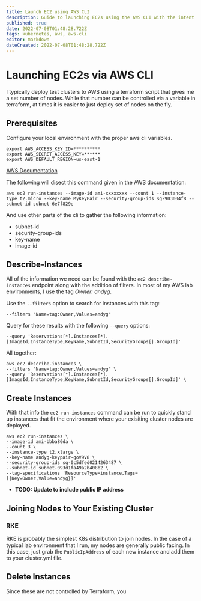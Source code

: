 ```yaml
---
title: Launch EC2 using AWS CLI
description: Guide to launching EC2s using the AWS CLI with the intent of adding additional nodes existing K8s clusters.
published: true
date: 2022-07-08T01:48:28.722Z
tags: kubernetes, aws, aws-cli
editor: markdown
dateCreated: 2022-07-08T01:48:28.722Z
---
```


# Launching EC2s via AWS CLI

I typically deploy test clusters to AWS using a terraform script that gives me a set number of nodes. While that number can be controlled via a variable in terraform, at times it is easier to just deploy set of nodes on the fly. 

## Prerequisites
Configure your local environment with the proper aws cli variables.

```
export AWS_ACCESS_KEY_ID=**********
export AWS_SECRET_ACCESS_KEY=******
export AWS_DEFAULT_REGION=us-east-1
```

[AWS Documentation](https://docs.aws.amazon.com/cli/latest/userguide/cli-services-ec2-instances.html)

The following will disect this command given in the AWS documentation: 

```
aws ec2 run-instances --image-id ami-xxxxxxxx --count 1 --instance-type t2.micro --key-name MyKeyPair --security-group-ids sg-903004f8 --subnet-id subnet-6e7f829e
```

And use other parts of the cli to gather the following information: 

- subnet-id
- security-group-ids
- key-name
- image-id

## Describe-Instances

All of the information we need can be found with the `ec2 describe-instances` endpoint along with the addition of filters. In most of my AWS lab environments, I use the tag *Owner: andyg*. 

Use the `--filters` option to search for instances with this tag: 

```
--filters "Name=tag:Owner,Values=andyg"
```

Query for these results with the following `--query` options:

```
--query 'Reservations[*].Instances[*].[ImageId,InstanceType,KeyName,SubnetId,SecurityGroups[].GroupId]'
```

All together: 

```
aws ec2 describe-instances \
--filters "Name=tag:Owner,Values=andyg" \
--query 'Reservations[*].Instances[*].[ImageId,InstanceType,KeyName,SubnetId,SecurityGroups[].GroupId]' \

```

## Create Instances

With that info the `ec2 run-instances` command can be run to quickly stand up instances that fit the environment where your exisiting cluster nodes are deployed. 

```
aws ec2 run-instances \
--image-id ami-bbba86da \
--count 3 \
--instance-type t2.xlarge \
--key-name andyg-keypair-goV9V8 \
--security-group-ids sg-0c5dfed0214263487 \
--subnet-id subnet-093d1fa49a2b408b2 \
--tag-specifications 'ResourceType=instance,Tags=[{Key=Owner,Value=andyg}]'
```

- **TODO: Update to include public IP address**

## Joining Nodes to Your Existing Cluster

### RKE

RKE is probably the simplest K8s distribution to join nodes. In the case of a typical lab environment that I run, my nodes are generally public facing. In this case, just grab the `PublicIpAddress` of each new instance and add them to your cluster.yml file. 

## Delete Instances

Since these are not controlled by Terraform, you
